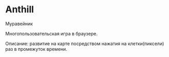 # Anthill
Муравейник

Многопользовательская игра в браузере.

Описание: 
развитие на карте посредством нажатия на клетки(пиксели)
раз в промежуток времени.


